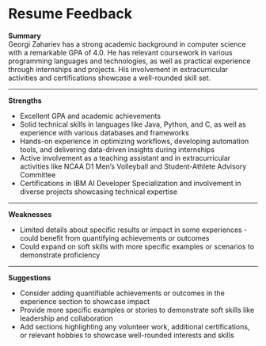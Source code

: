 # Resume Feedback

**Summary**  
Georgi Zahariev has a strong academic background in computer science with a remarkable GPA of 4.0. He has relevant coursework in various programming languages and technologies, as well as practical experience through internships and projects. His involvement in extracurricular activities and certifications showcase a well-rounded skill set.

---

**Strengths**
- Excellent GPA and academic achievements
- Solid technical skills in languages like Java, Python, and C, as well as experience with various databases and frameworks
- Hands-on experience in optimizing workflows, developing automation tools, and delivering data-driven insights during internships
- Active involvement as a teaching assistant and in extracurricular activities like NCAA D1 Men’s Volleyball and Student-Athlete Advisory Committee
- Certifications in IBM AI Developer Specialization and involvement in diverse projects showcasing technical expertise

---

**Weaknesses**
- Limited details about specific results or impact in some experiences - could benefit from quantifying achievements or outcomes
- Could expand on soft skills with more specific examples or scenarios to demonstrate proficiency

---

**Suggestions**
- Consider adding quantifiable achievements or outcomes in the experience section to showcase impact
- Provide more specific examples or stories to demonstrate soft skills like leadership and collaboration
- Add sections highlighting any volunteer work, additional certifications, or relevant hobbies to showcase well-rounded interests and skills
